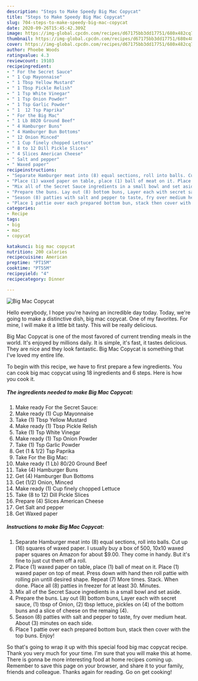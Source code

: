 ```yaml
---
description: "Steps to Make Speedy Big Mac Copycat"
title: "Steps to Make Speedy Big Mac Copycat"
slug: 704-steps-to-make-speedy-big-mac-copycat
date: 2020-09-26T15:45:42.309Z
image: https://img-global.cpcdn.com/recipes/d67175bb3dd17751/680x482cq70/big-mac-copycat-recipe-main-photo.jpg
thumbnail: https://img-global.cpcdn.com/recipes/d67175bb3dd17751/680x482cq70/big-mac-copycat-recipe-main-photo.jpg
cover: https://img-global.cpcdn.com/recipes/d67175bb3dd17751/680x482cq70/big-mac-copycat-recipe-main-photo.jpg
author: Phoebe Woods
ratingvalue: 4.3
reviewcount: 19103
recipeingredient:
- " For the Secret Sauce"
- " 1 Cup Mayonnaise"
- " 1 Tbsp Yellow Mustard"
- " 1 Tbsp Pickle Relish"
- " 1 Tsp White Vinegar"
- " 1 Tsp Onion Powder"
- " 1 Tsp Garlic Powder"
- " 1  12 Tsp Paprika"
- " For the Big Mac"
- " 1 Lb 8020 Ground Beef"
- " 4 Hamburger Buns"
- " 4 Hamburger Bun Bottoms"
- " 12 Onion Minced"
- " 1 Cup finely chopped Lettuce"
- " 8 to 12 Dill Pickle Slices"
- " 4 Slices American Cheese"
- " Salt and pepper"
- " Waxed paper"
recipeinstructions:
- "Separate Hamburger meat into (8) equal sections, roll into balls. Cut up (16) squares of waxed paper. I usually buy a box of 500, 10x10 waxed paper squares on Amazon for about $9.00. They come in handy. But it&#39;s fine to just cut them off a roll."
- "Place (1) waxed paper on table, place (1) ball of meat on it. Place (1) waxed paper on top of meat. Press down with hand then roll pattie with rolling pin untill desired shape. Repeat (7) More times. Stack. When done. Place all (8) patties in freezer for at least 30. Minutes."
- "Mix all of the Secret Sauce ingredients in a small bowl and set aside."
- "Prepare the buns. Lay out (8) bottom buns, Layer each with secret sauce, (1) tbsp of Onion, (2) tbsp lettuce, pickles on (4) of the bottom buns and a slice of cheese on the remaing (4)."
- "Season (8) patties with salt and pepper to taste, fry over medium heat. About (3) minutes on each side."
- "Place 1 pattie over each prepared bottom bun, stack then cover with the top buns. Enjoy!"
categories:
- Recipe
tags:
- big
- mac
- copycat

katakunci: big mac copycat 
nutrition: 200 calories
recipecuisine: American
preptime: "PT15M"
cooktime: "PT55M"
recipeyield: "4"
recipecategory: Dinner

---
```



![Big Mac Copycat](https://img-global.cpcdn.com/recipes/d67175bb3dd17751/680x482cq70/big-mac-copycat-recipe-main-photo.jpg)

Hello everybody, I hope you're having an incredible day today. Today, we're going to make a distinctive dish, big mac copycat. One of my favorites. For mine, I will make it a little bit tasty. This will be really delicious.



Big Mac Copycat is one of the most favored of current trending meals in the world. It's enjoyed by millions daily. It is simple, it's fast, it tastes delicious. They are nice and they look fantastic. Big Mac Copycat is something that I've loved my entire life.


To begin with this recipe, we have to first prepare a few ingredients. You can cook big mac copycat using 18 ingredients and 6 steps. Here is how you cook it.

<!--inarticleads1-->

##### The ingredients needed to make Big Mac Copycat:

1. Make ready  For the Secret Sauce:
1. Make ready  (1) Cup Mayonnaise
1. Take  (1) Tbsp Yellow Mustard
1. Make ready  (1) Tbsp Pickle Relish
1. Take  (1) Tsp White Vinegar
1. Make ready  (1) Tsp Onion Powder
1. Take  (1) Tsp Garlic Powder
1. Get  (1 &amp; 1/2) Tsp Paprika
1. Take  For the Big Mac:
1. Make ready  (1 Lb) 80/20 Ground Beef
1. Take  (4) Hamburger Buns
1. Get  (4) Hamburger Bun Bottoms
1. Get  (1/2) Onion, Minced
1. Make ready  (1) Cup finely chopped Lettuce
1. Take  (8 to 12) Dill Pickle Slices
1. Prepare  (4) Slices American Cheese
1. Get  Salt and pepper
1. Get  Waxed paper




<!--inarticleads2-->

##### Instructions to make Big Mac Copycat:

1. Separate Hamburger meat into (8) equal sections, roll into balls. Cut up (16) squares of waxed paper. I usually buy a box of 500, 10x10 waxed paper squares on Amazon for about $9.00. They come in handy. But it&#39;s fine to just cut them off a roll.
1. Place (1) waxed paper on table, place (1) ball of meat on it. Place (1) waxed paper on top of meat. Press down with hand then roll pattie with rolling pin untill desired shape. Repeat (7) More times. Stack. When done. Place all (8) patties in freezer for at least 30. Minutes.
1. Mix all of the Secret Sauce ingredients in a small bowl and set aside.
1. Prepare the buns. Lay out (8) bottom buns, Layer each with secret sauce, (1) tbsp of Onion, (2) tbsp lettuce, pickles on (4) of the bottom buns and a slice of cheese on the remaing (4).
1. Season (8) patties with salt and pepper to taste, fry over medium heat. About (3) minutes on each side.
1. Place 1 pattie over each prepared bottom bun, stack then cover with the top buns. Enjoy!




So that's going to wrap it up with this special food big mac copycat recipe. Thank you very much for your time. I'm sure that you will make this at home. There is gonna be more interesting food at home recipes coming up. Remember to save this page on your browser, and share it to your family, friends and colleague. Thanks again for reading. Go on get cooking!
